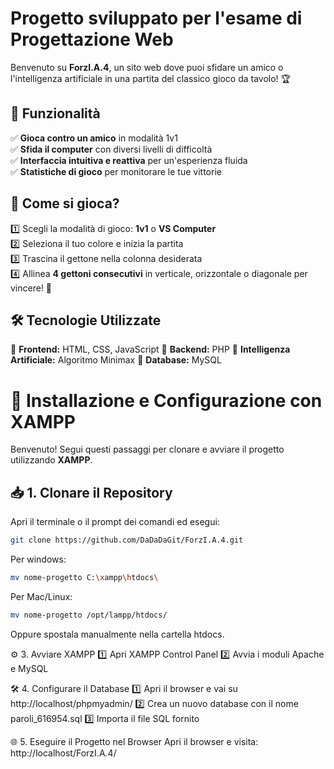 # Progetto sviluppato per l'esame di Progettazione Web  

Benvenuto su **ForzI.A.4**, un sito web dove puoi sfidare un amico o l'intelligenza artificiale in una partita del classico gioco da tavolo! 🏆  

## 🌟 Funzionalità  

✅ **Gioca contro un amico** in modalità 1v1  
✅ **Sfida il computer** con diversi livelli di difficoltà  
✅ **Interfaccia intuitiva e reattiva** per un'esperienza fluida  
✅ **Statistiche di gioco** per monitorare le tue vittorie  

## 🎲 Come si gioca?  

1️⃣ Scegli la modalità di gioco: **1v1** o **VS Computer**  
2️⃣ Seleziona il tuo colore e inizia la partita  
3️⃣ Trascina il gettone nella colonna desiderata  
4️⃣ Allinea **4 gettoni consecutivi** in verticale, orizzontale o diagonale per vincere! 🎉  

## 🛠️ Tecnologie Utilizzate  

🔹 **Frontend:** HTML, CSS, JavaScript
🔹 **Backend:** PHP 
🔹 **Intelligenza Artificiale:** Algoritmo Minimax
🔹 **Database:** MySQL 

# 📌 Installazione e Configurazione con XAMPP

Benvenuto! Segui questi passaggi per clonare e avviare il progetto utilizzando **XAMPP**.

## 📥 1. Clonare il Repository  
Apri il terminale o il prompt dei comandi ed esegui:  

```bash
git clone https://github.com/DaDaDaGit/ForzI.A.4.git
```
Per windows:
```bash
mv nome-progetto C:\xampp\htdocs\
```
Per Mac/Linux:
```bash
mv nome-progetto /opt/lampp/htdocs/
```
Oppure spostala manualmente nella cartella htdocs.

⚙️ 3. Avviare XAMPP
1️⃣ Apri XAMPP Control Panel
2️⃣ Avvia i moduli Apache e MySQL

🛠️ 4. Configurare il Database
1️⃣ Apri il browser e vai su http://localhost/phpmyadmin/
2️⃣ Crea un nuovo database con il nome paroli_616954.sql
3️⃣ Importa il file SQL fornito

🌐 5. Eseguire il Progetto nel Browser
Apri il browser e visita: http://localhost/ForzI.A.4/

